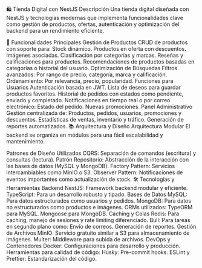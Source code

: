 🛍️ Tienda Digital con NestJS
Descripción
Una tienda digital diseñada con NestJS y tecnologías modernas que implementa funcionalidades clave como gestión de productos, ofertas, autenticación y optimización del backend para un rendimiento eficiente.

🚀 Funcionalidades Principales
Gestión de Productos
CRUD de productos con soporte para:
Stock dinámico.
Productos en oferta con descuentos.
Imágenes asociadas.
Clasificación por categorías y marcas.
Reseñas y calificaciones para productos.
Recomendaciones de productos basadas en categorías o historial del usuario.
Optimización de Búsquedas
Filtros avanzados:
Por rango de precio, categoría, marca y calificación.
Ordenamiento:
Por relevancia, precio, popularidad.
Funciones para Usuarios
Autenticación basada en JWT.
Lista de deseos para guardar productos favoritos.
Historial de pedidos con estados como pendiente, enviado y completado.
Notificaciones en tiempo real o por correo electrónico:
Estado del pedido.
Nuevas promociones.
Panel Administrativo
Gestión centralizada de:
Productos, pedidos, usuarios, promociones y descuentos.
Estadísticas de ventas, inventario y tráfico.
Generación de reportes automatizados.
📚 Arquitectura y Diseño
Arquitectura Modular
El backend se organiza en módulos para una fácil escalabilidad y mantenimiento.

Patrones de Diseño Utilizados
CQRS: Separación de comandos (escritura) y consultas (lectura).
Patrón Repositorio: Abstracción de la interacción con las bases de datos (MySQL y MongoDB).
Factory Pattern: Servicios intercambiables como MinIO o S3.
Observer Pattern: Notificaciones de eventos importantes como actualización de stock.
🛠️ Tecnologías y Herramientas
Backend
NestJS: Framework backend modular y eficiente.
TypeScript: Para un desarrollo robusto y tipado.
Bases de Datos
MySQL: Para datos estructurados como usuarios y pedidos.
MongoDB: Para datos no estructurados como productos e imágenes.
ORMs utilizados:
TypeORM para MySQL.
Mongoose para MongoDB.
Caching y Colas
Redis: Para caching, manejo de sesiones y rate limiting diferenciado.
Bull: Para tareas en segundo plano como:
Envío de correos.
Generación de reportes.
Gestión de Archivos
MinIO: Servicio gratuito similar a S3 para almacenamiento de imágenes.
Multer: Middleware para subida de archivos.
DevOps y Contenedores
Docker: Configuraciones para desarrollo y producción.
Herramientas para calidad de código:
Husky: Pre-commit hooks.
ESLint y Prettier: Estandarización del código.